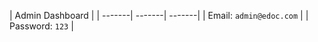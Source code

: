 | Admin Dashboard |
| -------| -------| -------|
| Email: `admin@edoc.com` |
| Password: `123` |



